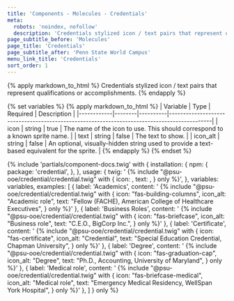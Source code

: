 ```yaml
---
title: 'Components - Molecules - Credentials'
meta:
  robots: 'noindex, nofollow'
  description: 'Credentials stylized icon / text pairs that represent qualifications or accomplishments.'
page_subtitle_before: 'Molecules'
page_title: 'Credentials'
page_subtitle_after: 'Penn State World Campus'
menu_link_title: 'Credentials'
sort_order: 1
---
```

{% apply markdown_to_html %}
  Credentials stylized icon / text pairs that represent qualifications or accomplishments.
{% endapply %}

{% set variables %}
  {% apply markdown_to_html %}
    | Variable   | Type   | Required | Description                                                                                                                         |
    |------------|--------|----------|---------------------------------------------------------------------------------------------|
    | icon       | string | true     | The name of the icon to use. This should correspond to a known sprite name.                 |
    | text       | string | false    | The text to show.                                                                           |
    | icon_alt   | string | false    | An optional, visually-hidden string used to provide a text-based equivalent for the sprite. |
  {% endapply %}
{% endset %}


{% include 'partials/component-docs.twig' with {
  installation: {
    npm: {
      package: 'credential',
    },
  },
  usage: {
    twig: '
{% include "@psu-ooe/credential/credential.twig" with {
  icon: <string>,
  text: <string>,
} only %}',
  },
  variables: variables,
  examples: [
    {
      label: 'Academics', 
      content: '
{% include "@psu-ooe/credential/credential.twig" with {
  icon: "fas-building-columns",
  icon_alt: "Academic role",
  text: "Fellow (FACHE), American College of Healthcare Executives",
} only %}'
    },
    {
      label: 'Business Roles', 
      content: '
{% include "@psu-ooe/credential/credential.twig" with {
  icon: "fas-briefcase",
  icon_alt: "Business role",
  text: "C.E.O., BigCorp Inc.",
} only %}'
    },
    {
      label: 'Certificate', 
      content: '
{% include "@psu-ooe/credential/credential.twig" with {
  icon: "fas-certificate",
  icon_alt: "Credential",
  text: "Special Education Credential, Chapman University",
} only %}'
    },
    {
      label: 'Degree', 
      content: '
{% include "@psu-ooe/credential/credential.twig" with {
  icon: "fas-graduation-cap",
  icon_alt: "Degree",
  text: "Ph.D., Accounting, University of Maryland",
} only %}'
    },
    {
      label: 'Medical role', 
      content: '
{% include "@psu-ooe/credential/credential.twig" with {
  icon: "fas-briefcase-medical",
  icon_alt: "Medical role",
  text: "Emergency Medical Residency, WellSpan York Hospital",
} only %}'
    },
  ]
} only %}